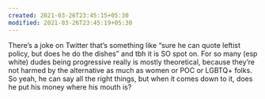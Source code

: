 ```yaml
---
created: 2021-03-26T23:45:15+05:30
modified: 2021-03-26T23:45:19+05:30
---
```


There’s a joke on Twitter that’s something like “sure he can quote leftist policy, but does he do the dishes” and tbh it is SO spot on. For so many (esp white) dudes being progressive really is mostly theoretical, because they’re not harmed by the alternative as much as women or POC or LGBTQ+ folks. So yeah, he can say all the right things, but when it comes down to it, does he put his money where his mouth is?
